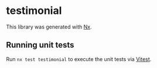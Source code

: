 # testimonial

This library was generated with [Nx](https://nx.dev).

## Running unit tests

Run `nx test testimonial` to execute the unit tests via [Vitest](https://vitest.dev/).

